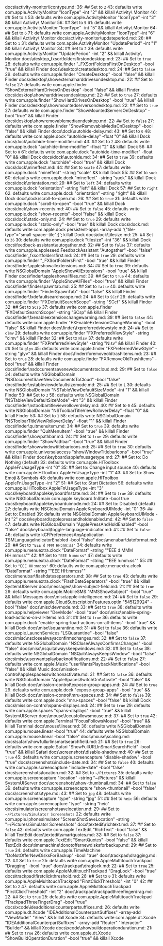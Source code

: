 docs\activity-monitor\icontype.md:
  36: ## Set to `2`
  43: defaults write com.apple.ActivityMonitor "IconType" -int "2" && killall Activity\ Monitor
  46: ## Set to `3`
  53: defaults write com.apple.ActivityMonitor "IconType" -int "3" && killall Activity\ Monitor
  56: ## Set to `5`
  61: defaults write com.apple.ActivityMonitor "IconType" -int "5" && killall Activity\ Monitor
  64: ## Set to `6`
  71: defaults write com.apple.ActivityMonitor "IconType" -int "6" && killall Activity\ Monitor
docs\activity-monitor\updateperiod.md:
  26: ## Set to `1`
  31: defaults write com.apple.ActivityMonitor "UpdatePeriod" -int "1" && killall Activity\ Monitor
  34: ## Set to `2`
  39: defaults write com.apple.ActivityMonitor "UpdatePeriod" -int "2" && killall Activity\ Monitor
docs\desktop\_fxsortfoldersfirstondesktop.md:
  23: ## Set to `true`
  28: defaults write com.apple.finder "_FXSortFoldersFirstOnDesktop" -bool "true" && killall Finder
docs\desktop\createdesktop.md:
  24: ## Set to `false`
  29: defaults write com.apple.finder "CreateDesktop" -bool "false" && killall Finder
docs\desktop\showexternalharddrivesondesktop.md:
  22: ## Set to `false`
  27: defaults write com.apple.finder "ShowExternalHardDrivesOnDesktop" -bool "false" && killall Finder
docs\desktop\showharddrivesondesktop.md:
  22: ## Set to `true`
  27: defaults write com.apple.finder "ShowHardDrivesOnDesktop" -bool "true" && killall Finder
docs\desktop\showmountedserversondesktop.md:
  22: ## Set to `true`
  27: defaults write com.apple.finder "ShowMountedServersOnDesktop" -bool "true" && killall Finder
docs\desktop\showremovablemediaondesktop.md:
  22: ## Set to `false`
  27: defaults write com.apple.finder "ShowRemovableMediaOnDesktop" -bool "false" && killall Finder
docs\dock\autohide-delay.md:
  43: ## Set to `0`
  48: defaults write com.apple.dock "autohide-delay" -float "0" && killall Dock
docs\dock\autohide-time-modifier.md:
  43: ## Set to `2`
  48: defaults write com.apple.dock "autohide-time-modifier" -float "2" && killall Dock
  56: ## Set to `0`
  61: defaults write com.apple.dock "autohide-time-modifier" -float "0" && killall Dock
docs\dock\autohide.md:
  34: ## Set to `true`
  39: defaults write com.apple.dock "autohide" -bool "true" && killall Dock
docs\dock\mineffect.md:
  44: ## Set to `scale`
  47: defaults write com.apple.dock "mineffect" -string "scale" && killall Dock
  55: ## Set to `suck`
  60: defaults write com.apple.dock "mineffect" -string "suck" && killall Dock
docs\dock\orientation.md:
  29: ## Set to `left`
  34: defaults write com.apple.dock "orientation" -string "left" && killall Dock
  57: ## Set to `right`
  62: defaults write com.apple.dock "orientation" -string "right" && killall Dock
docs\dock\scroll-to-open.md:
  26: ## Set to `true`
  31: defaults write com.apple.dock "scroll-to-open" -bool "true" && killall Dock
docs\dock\show-recents.md:
  40: ## Set to `false`
  45: defaults write com.apple.dock "show-recents" -bool "false" && killall Dock
docs\dock\static-only.md:
  24: ## Set to `true`
  29: defaults write com.apple.dock "static-only" -bool "true" && killall Dock
docs\dock\.md:
    defaults write com.apple.dock persistent-apps -array-add '{"tile-type"="small-spacer-tile";}'; killall Dock
docs\dock\tilesize.md:
  25: ## Set to `36`
  30: defaults write com.apple.dock "tilesize" -int "36" && killall Dock
docs\feedback-assistant\autogather.md:
  32: ## Set to `false`
  37: defaults write com.apple.appleseed.FeedbackAssistant "Autogather" -bool "false"
docs\finder\_fxsortfoldersfirst.md:
  24: ## Set to `true`
  29: defaults write com.apple.finder "_FXSortFoldersFirst" -bool "true" && killall Finder
docs\finder\appleshowallextensions.md:
  34: ## Set to `true`
  39: defaults write NSGlobalDomain "AppleShowAllExtensions" -bool "true" && killall Finder
docs\finder\appleshowallfiles.md:
  39: ## Set to `true`
  44: defaults write com.apple.finder "AppleShowAllFiles" -bool "true" && killall Finder
docs\finder\finderspawntab.md:
  35: ## Set to `false`
  40: defaults write com.apple.finder "FinderSpawnTab" -bool "false" && killall Finder
docs\finder\fxdefaultsearchscope.md:
  24: ## Set to `SCcf`
  29: defaults write com.apple.finder "FXDefaultSearchScope" -string "SCcf" && killall Finder
  32: ## Set to `SCsp`
  37: defaults write com.apple.finder "FXDefaultSearchScope" -string "SCsp" && killall Finder
docs\finder\fxenableextensionchangewarning.md:
  39: ## Set to `false`
  44: defaults write com.apple.finder "FXEnableExtensionChangeWarning" -bool "false" && killall Finder
docs\finder\fxpreferredviewstyle.md:
  24: ## Set to `clmv`
  29: defaults write com.apple.finder "FXPreferredViewStyle" -string "clmv" && killall Finder
  32: ## Set to `Nlsv`
  37: defaults write com.apple.finder "FXPreferredViewStyle" -string "Nlsv" && killall Finder
  40: ## Set to `glyv`
  45: defaults write com.apple.finder "FXPreferredViewStyle" -string "glyv" && killall Finder
docs\finder\fxremoveoldtrashitems.md:
  23: ## Set to `true`
  28: defaults write com.apple.finder "FXRemoveOldTrashItems" -bool "true" && killall Finder
docs\finder\nsdocumentsavenewdocumentstocloud.md:
  29: ## Set to `false`
  34: defaults write NSGlobalDomain "NSDocumentSaveNewDocumentsToCloud" -bool "false"
docs\finder\nstableviewdefaultsizemode.md:
  25: ## Set to `1`
  30: defaults write NSGlobalDomain "NSTableViewDefaultSizeMode" -int "1" && killall Finder
  53: ## Set to `3`
  58: defaults write NSGlobalDomain "NSTableViewDefaultSizeMode" -int "3" && killall Finder
docs\finder\nstoolbartitleviewrolloverdelay.md:
  40: ## Set to `0`
  45: defaults write NSGlobalDomain "NSToolbarTitleViewRolloverDelay" -float "0" && killall Finder
  53: ## Set to `1`
  58: defaults write NSGlobalDomain "NSToolbarTitleViewRolloverDelay" -float "1" && killall Finder
docs\finder\quitmenuitem.md:
  34: ## Set to `true`
  39: defaults write com.apple.finder "QuitMenuItem" -bool "true" && killall Finder
docs\finder\showpathbar.md:
  24: ## Set to `true`
  29: defaults write com.apple.finder "ShowPathbar" -bool "true" && killall Finder
docs\finder\showwindowtitlebaricons.md:
  25: ## Set to `true`
  30: defaults write com.apple.universalaccess "showWindowTitlebarIcons" -bool "true" && killall Finder
docs\keyboard\applefnusagetype.md:
  27: ## Set to: Do Nothing (default)
  32: defaults write com.apple.HIToolbox AppleFnUsageType -int "0"
  35: ## Set to: Change input source
  40: defaults write com.apple.HIToolbox AppleFnUsageType -int "1"
  43: ## Set to: Show Emoji & Symbols
  48: defaults write com.apple.HIToolbox AppleFnUsageType -int "2"
  51: ## Set to: Start Dictation
  56: defaults write com.apple.HIToolbox AppleFnUsageType -int "3"
docs\keyboard\applekeyboardfnstate.md:
  34: ## Set to `true`
  39: defaults write NSGlobalDomain com.apple.keyboard.fnState -bool true
docs\keyboard\applekeyboarduimode.md:
  24: ## Set to: Disabled (default)
  27: defaults write NSGlobalDomain AppleKeyboardUIMode -int "0"
  36: ## Set to: Enabled
  39: defaults write NSGlobalDomain AppleKeyboardUIMode -int "2"
docs\keyboard\applepressandholdenabled.md:
  42: ## Set to `false`
  47: defaults write NSGlobalDomain "ApplePressAndHoldEnabled" -bool "false"
docs\keyboard\toggle-language-indicator.md:
  41: ## Set to `false`
  46: defaults write kCFPreferencesAnyApplication TSMLanguageIndicatorEnabled -bool "false"
docs\menubar\dateformat.md:
  29: ## Set to `"EEE d MMM HH:mm:ss"`
  34: defaults write com.apple.menuextra.clock "DateFormat" -string "\"EEE d MMM HH:mm:ss\""
  42: ## Set to `"EEE h:mm:ss"`
  47: defaults write com.apple.menuextra.clock "DateFormat" -string "\"EEE h:mm:ss\""
  55: ## Set to `"EEE HH:mm:ss"`
  60: defaults write com.apple.menuextra.clock "DateFormat" -string "\"EEE HH:mm:ss\""
docs\menubar\flashdateseparators.md:
  38: ## Set to `true`
  43: defaults write com.apple.menuextra.clock "FlashDateSeparators" -bool "true" && killall SystemUIServer
docs\messages\show-subject-field.md:
  21: ## Set to `true`
  26: defaults write com.apple.MobileSMS "MMSShowSubject" -bool "true" && killall Messages
docs\misc\apple-intelligence.md:
  24: ## Set to `false`
  29: defaults write com.apple.CloudSubscriptionFeatures.optIn "545129924" -bool "false"
docs\misc\devmode.md:
  33: ## Set to `true`
  38: defaults write com.apple.helpviewer "DevMode" -bool "true"
docs\misc\enable-spring-load-actions-on-all-items.md:
  31: ## Set to `true`
  36: defaults write com.apple.dock "enable-spring-load-actions-on-all-items" -bool "true" && killall Dock
docs\misc\lsquarantine.md:
  31: ## Set to `false`
  36: defaults write com.apple.LaunchServices "LSQuarantine" -bool "false"
docs\misc\nsclosealwaysconfirmschanges.md:
  32: ## Set to `false`
  37: defaults write NSGlobalDomain "NSCloseAlwaysConfirmsChanges" -bool "false"
docs\misc\nsquitalwayskeepwindows.md:
  32: ## Set to `false`
  38: defaults write NSGlobalDomain "NSQuitAlwaysKeepsWindow" -bool "false"
docs\misc\userwantsplaybacknotifications.md:
  22: ## Set to `false`
  27: defaults write com.apple.Music "userWantsPlaybackNotifications" -bool "false" && killall Music
docs\mission-control\applespacesswitchonactivate.md:
  31: ## Set to `false`
  36: defaults write NSGlobalDomain "AppleSpacesSwitchOnActivate" -bool "false" && killall Dock
docs\mission-control\expose-group-apps.md:
  24: ## Set to `true`
  29: defaults write com.apple.dock "expose-group-apps" -bool "true" && killall Dock
docs\mission-control\mru-spaces.md:
  34: ## Set to `false`
  39: defaults write com.apple.dock "mru-spaces" -bool "false" && killall Dock
docs\mission-control\spans-displays.md:
  24: ## Set to `true`
  29: defaults write com.apple.spaces "spans-displays" -bool "true" && killall SystemUIServer
docs\mouse\focusfollowsmouse.md:
  37: ## Set to `true`
  42: defaults write com.apple.Terminal "FocusFollowsMouse" -bool "true" && killall Terminal
docs\mouse\linear.md:
  36: defaults write NSGlobalDomain com.apple.mouse.linear -bool "true"
  44: defaults write NSGlobalDomain com.apple.mouse.linear -bool "false"
docs\mouse\scaling.md:
docs\safari\showfullurlinsmartsearchfield.md:
  21: ## Set to `true`
  26: defaults write com.apple.Safari "ShowFullURLInSmartSearchField" -bool "true" && killall Safari
docs\screenshots\disable-shadow.md:
  40: ## Set to `true`
  45: defaults write com.apple.screencapture "disable-shadow" -bool "true"
docs\screenshots\include-date.md:
  34: ## Set to `false`
  40: defaults write com.apple.screencapture "include-date" -bool "false"
docs\screenshots\location.md:
  32: ## Set to `~/Pictures`
  35: defaults write com.apple.screencapture "location" -string "~/Pictures" && killall SystemUIServer
docs\screenshots\show-thumbnail.md:
  34: ## Set to `false`
  39: defaults write com.apple.screencapture "show-thumbnail" -bool "false"
docs\screenshots\type.md:
  43: ## Set to `jpg`
  48: defaults write com.apple.screencapture "type" -string "jpg"
  51: ## Set to `heic`
  56: defaults write com.apple.screencapture "type" -string "heic"
docs\simulator\screenshotsavelocation.md:
  29: ## Set to `~/Pictures/Simulator Screenshots`
  32: defaults write com.apple.iphonesimulator "ScreenShotSaveLocation" -string "~/Pictures/Simulator Screenshots"
docs\textedit\richtext.md:
  37: ## Set to `false`
  42: defaults write com.apple.TextEdit "RichText" -bool "false" && killall TextEdit
docs\textedit\smartquotes.md:
  32: ## Set to `false`
  37: defaults write com.apple.TextEdit "SmartQuotes" -bool "false" && killall TextEdit
docs\timemachine\donotoffernewdisksforbackup.md:
  29: ## Set to `true`
  34: defaults write com.apple.TimeMachine "DoNotOfferNewDisksForBackup" -bool "true"
docs\trackpad\dragging.md:
  22: ## Set to `true`
  25: defaults write com.apple.AppleMultitouchTrackpad "Dragging" -bool "true"
docs\trackpad\draglock.md:
  22: ## Set to `true`
  25: defaults write com.apple.AppleMultitouchTrackpad "DragLock" -bool "true"
docs\trackpad\firstclickthreshold.md:
  26: ## Set to `0`
  31: defaults write com.apple.AppleMultitouchTrackpad "FirstClickThreshold" -int "0"
  42: ## Set to `2`
  47: defaults write com.apple.AppleMultitouchTrackpad "FirstClickThreshold" -int "2"
docs\trackpad\trackpadthreefingerdrag.md:
  22: ## Set to `true`
  25: defaults write com.apple.AppleMultitouchTrackpad "TrackpadThreeFingerDrag" -bool "true"
docs\xcode\ideadditionalcounterpartsuffixes.md:
  26: defaults write com.apple.dt.Xcode "IDEAdditionalCounterpartSuffixes" -array-add "ViewModel" "View" && killall Xcode
  34: defaults write com.apple.dt.Xcode "IDEAdditionalCounterpartSuffixes" -array-add "Router" "Interactor" "Builder" && killall Xcode
docs\xcode\showbuildoperationduration.md:
  21: ## Set to `true`
  26: defaults write com.apple.dt.Xcode "ShowBuildOperationDuration" -bool "true" && killall Xcode
